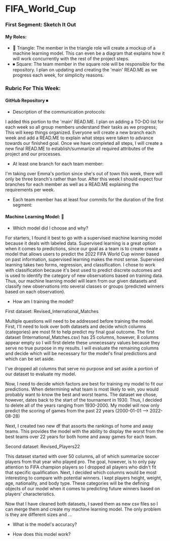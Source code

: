 # FIFA_World_Cup

### First Segment: Sketch It Out 
#### My Roles:
- 🔼 Triangle: The member in the triangle role will create a mockup of a machine learning model. This can even be a diagram that explains how it will work concurrently with the rest of the project steps.
- ⏹ Square: The team member in the square role will be responsible for the repository. I plan on updating and creating the 'main' READ.ME as we progress each week, for simplicity reasons. 

### Rubric For This Week:

#### GitHub Repository ⏹
- Description of the communication protocols: 

I added this portion to the 'main' READ.ME. I plan on adding a TO-DO list for each week so all group members understand their tasks as we progress; This will keep things organized. Everyone will create a new branch each week and add a READ.ME to explain what steps were taken to advance towards our finished goal. Once we have completed all steps, I will create a new final READ.ME to establish/summarize all required attributes of the project and our processes. 

- At least one branch for each team member: 

I'm taking over Emma's portion since she's out of town this week, there will only be three branch's rather than four. After this week I should expect four branches for each member as well as a READ.ME explaining the requirements per week. 

- Each team member has at least four commits for the duration of the first segment: 

#### Machine Learning Model: 🔼
- Which model did I choose and why?

For starters, I found it best to go with a supervised machine learning model because it deals with labeled data. Supervised learning is a great option when it comes to predictions, since our goal as a team is to create create a model that allows users to predict the 2022 FIFA World Cup winner based on past information, supervised learning makes the most sense. Supervised learning takes two forms, regression, and classification. I chose to work with classification because it's best used to predict discrete outcomes and is used to identify the category of new observations based on training data.
Thus, our machine learning model will learn from our given datasets and classify new observations into several classes or groups (predicted winners based on each observation).

- How am I training the model?

First dataset: Revised_International_Matches

Multiple questions will need to be addressed before training the model. First, I'll need to look over both datasets and decide which columns (categories) are most fit to help predict my final goal outcome. The first dataset (International_Matches.csv) has 25 columns, however, 8 columns appear empty so I will first delete these unnecessary values because they serve no true purpose in my results. I will evaluate the remaining columns and decide which will be necessary for the model's final predictions and which can be set aside. 

I've dropped all columns that serve no purpose and set aside a portion of our dataset to evaluate my model. 

Now, I need to decide which factors are best for training my model to fit our predictions. When determining what team is most likely to win, you would probably want to know the best and worst teams. The dataset we chose, however, dates back to the start of the tournament in 1930. Thus, I decided to delete all of the years ranging from 1930-2000. My model will now only predict the scoring of games from the past 22 years (2000-01-01 --> 2022-08-28) 

Next, I created two new df that assorts the rankings of home and away teams. This provides the model with the ability to display the worst from the best teams over 22 years for both home and away games for each team. 

Second dataset: Revised_Players22

This dataset started with over 50 columns, all of which summarize soccer players from that year who played pro. The goal, however, is to only pay attention to FIFA champion players so I dropped all players who didn't fit that specific qualification. 
Next, I decided which columns would be most interesting to compare with potential winners. I kept players height, weight, age, nationality, and body type. These categories will be the defining objects of our model when it comes to predicting future winners based on players' characteristics. 

Now that I have cleaned both datasets, I saved them as new csv files so I can merge them and create my machine learning model. The only problem is they are different sizes and ...


- What is the model's accuracy?

- How does this model work?
